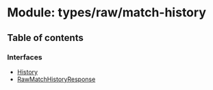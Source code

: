 # Module: types/raw/match-history

## Table of contents

### Interfaces

- [History](../interfaces/types_raw_match_history.History.md)
- [RawMatchHistoryResponse](../interfaces/types_raw_match_history.RawMatchHistoryResponse.md)
